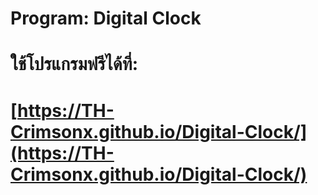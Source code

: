 # Program: Digital Clock
# ใช้โปรแกรมฟรีได้ที่:
# [https://TH-Crimsonx.github.io/Digital-Clock/](https://TH-Crimsonx.github.io/Digital-Clock/)


